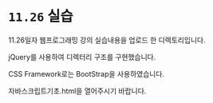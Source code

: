 # `11.26` 실습

11.26일자 웹프로그래밍 강의 실습내용을 업로드 한 디렉토리입니다.

jQuery를 사용하여 디렉터리 구조를 구현했습니다.

CSS Framework로는 BootStrap을 사용하였습니다.

자바스크립트기초.html을 열어주시기 바랍니다.
